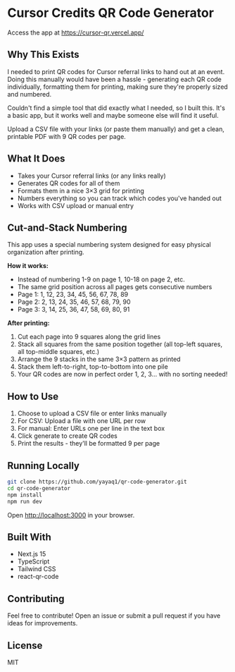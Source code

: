 # Cursor Credits QR Code Generator

Access the app at https://cursor-qr.vercel.app/

## Why This Exists

I needed to print QR codes for Cursor referral links to hand out at an event. Doing this manually would have been a hassle - generating each QR code individually, formatting them for printing, making sure they're properly sized and numbered.

Couldn't find a simple tool that did exactly what I needed, so I built this. It's a basic app, but it works well and maybe someone else will find it useful.

Upload a CSV file with your links (or paste them manually) and get a clean, printable PDF with 9 QR codes per page.

## What It Does

- Takes your Cursor referral links (or any links really)
- Generates QR codes for all of them
- Formats them in a nice 3×3 grid for printing
- Numbers everything so you can track which codes you've handed out
- Works with CSV upload or manual entry

## Cut-and-Stack Numbering

This app uses a special numbering system designed for easy physical organization after printing.

**How it works:**
- Instead of numbering 1-9 on page 1, 10-18 on page 2, etc.
- The same grid position across all pages gets consecutive numbers
- Page 1: 1, 12, 23, 34, 45, 56, 67, 78, 89
- Page 2: 2, 13, 24, 35, 46, 57, 68, 79, 90
- Page 3: 3, 14, 25, 36, 47, 58, 69, 80, 91

**After printing:**
1. Cut each page into 9 squares along the grid lines
2. Stack all squares from the same position together (all top-left squares, all top-middle squares, etc.)
3. Arrange the 9 stacks in the same 3×3 pattern as printed
4. Stack them left-to-right, top-to-bottom into one pile
5. Your QR codes are now in perfect order 1, 2, 3... with no sorting needed!


## How to Use

1. Choose to upload a CSV file or enter links manually
2. For CSV: Upload a file with one URL per row
3. For manual: Enter URLs one per line in the text box
4. Click generate to create QR codes
5. Print the results - they'll be formatted 9 per page

## Running Locally

```bash
git clone https://github.com/yayaq1/qr-code-generator.git
cd qr-code-generator
npm install
npm run dev
```

Open [http://localhost:3000](http://localhost:3000) in your browser.

## Built With

- Next.js 15
- TypeScript
- Tailwind CSS
- react-qr-code

## Contributing

Feel free to contribute! Open an issue or submit a pull request if you have ideas for improvements.

## License

MIT